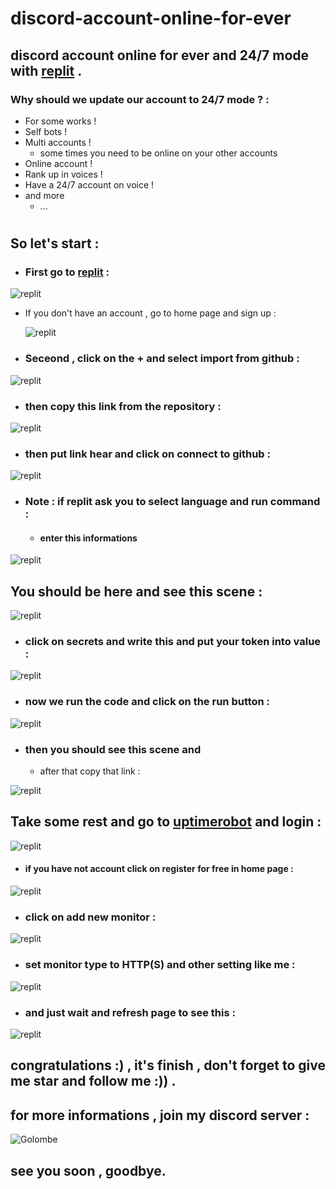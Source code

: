 # discord-account-online-for-ever
## discord account online for ever and 24/7 mode with **[replit](https://replit.com)** . 


### Why should we update our account to 24/7 mode ? :
* For some works !
* Self bots !
* Multi accounts !
  * some times you need to be online on your other accounts 
* Online account !
* Rank up in voices !
* Have a 24/7 account on voice !
* and more
  * ...

#

## So let's start : 

* ### First go to [replit](replit.com) :

![replit](https://cdn.discordapp.com/attachments/958732975879630909/969216710324404274/2022-04-28_17_10_07-Home_-_Replit.png)

* If you don't have an account , go to home page and sign up :
 
     ![replit](https://cdn.discordapp.com/attachments/958732975879630909/969217656353849404/2022-04-28_17_14_10-The_collaborative_browser_based_IDE_-_Replit.png)

* ### Seceond , click on the + and select import from github : 

![replit](https://cdn.discordapp.com/attachments/958732975879630909/969219204299501608/2022-04-28_17_18_27-Home_-_Replit.png)

* ### then copy this link from the repository :

![replit](https://cdn.discordapp.com/attachments/958732975879630909/969219662908882994/2022-04-28_17_21_52-Seyed-Gsm_discord-account-online-for-ever__discord_account_online_for_ever_and_2.png)

* ### then put link hear and click on connect to github : 

![replit](https://cdn.discordapp.com/attachments/958732975879630909/969221058429345822/2022-04-28_17_26_57-Home_-_Replit.png)

* ### Note : if replit ask you to select language and run command :
  * #### enter this informations
![replit](https://cdn.discordapp.com/attachments/958732975879630909/969222819500134460/2022-04-28_17_34_45-README.md_-_discord-account-online-for-ever-1_-_Replit.png)

## You should be here and see this scene : 

![replit](https://cdn.discordapp.com/attachments/958732975879630909/969223555445301319/2022-04-28_17_37_38-main.py_-_discord-account-online-for-ever_-_Replit.png)

* ### click on secrets and write this and put your token into value : 

![replit](https://cdn.discordapp.com/attachments/958732975879630909/969225780762673182/2022-04-28_17_46_31-main.py_-_discord-account-online-for-ever_-_Replit.png)

* ### now we run the code and click on the run button : 

![replit](https://cdn.discordapp.com/attachments/958732975879630909/969224246322679818/2022-04-28_17_40_26-main.py_-_discord-account-online-for-ever_-_Replit.png)

* ### then you should see this scene and 
  * after that copy that link : 

![replit](https://cdn.discordapp.com/attachments/958732975879630909/969227865805705246/2022-04-28_17_52_45-main.py_-_discord_stream-4_-_Replit.png)

## Take some rest and go to [uptimerobot](https://uptimerobot.com) and login :

![replit](https://cdn.discordapp.com/attachments/958732975879630909/969231723202236426/2022-04-28_18_10_01-UptimeRobot__Free_Website_Monitoring_Service.png)


* #### if you have not account click on **register** for free in home page : 

![replit](https://cdn.discordapp.com/attachments/958732975879630909/969233338202198066/2022-04-28_18_11_11-UptimeRobot__Free_Website_Monitoring_Service.png)


* ### click on add new monitor :

![replit](https://cdn.discordapp.com/attachments/958732975879630909/969233495270498344/2022-04-28_18_13_50-Dashboard___UptimeRobot.png)

* ### set monitor type to **HTTP(S)** and other setting like me : 

![replit](https://cdn.discordapp.com/attachments/958732975879630909/969234499915374673/2022-04-28_18_19_50-Dashboard___UptimeRobot.png)

* ### and just wait and refresh page to see this : 

![replit](https://cdn.discordapp.com/attachments/958732975879630909/969234797660602418/2022-04-28_18_22_19-Dashboard___UptimeRobot.png)



## congratulations :) , it's finish , don't forget to give me star and follow me :)) . 

## for more informations , join my discord server : 
![Golombe](https://discordapp.com/api/guilds/862358064681320469/widget.png?style=banner4)


## see you soon , goodbye.
